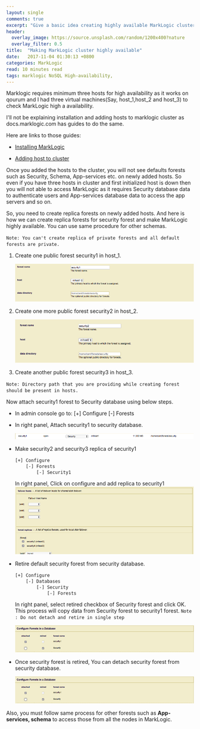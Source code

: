 ```yaml
---
layout: single
comments: true
excerpt: "Give a basic idea creating highly available MarkLogic cluster"
header:
  overlay_image: https://source.unsplash.com/random/1200x400?nature
  overlay_filter: 0.5
title:  "Making MarkLogic cluster highly available"
date:   2017-11-04 01:30:13 +0800
categories: MarkLogic
read: 10 minutes read
tags: marklogic NoSQL High-availability,
---
```


Marklogic requires minimum three hosts for high availability as it works on qourum and I had three virtual machines(Say, host_1,host_2 and host_3) to check MarkLogic high a availability.

I'll not be explaining installation and adding hosts to marklogic cluster as docs.marklogic.com has guides to do the same.

Here are links to those guides:

- [Installing MarkLogic](http://docs.marklogic.com/guide/installation/procedures#id_28962)


- [Adding host to cluster](https://docs.marklogic.com/guide/cluster/config_cluster#id_65834)

Once you added the hosts to the cluster, you will not see defaults forests such as Security, Schema, App-services etc. on newly added hosts. So even if you have three hosts in cluster and first initialized host is down then you will not able to access MarkLogic as it requires Security database data to authenticate users and App-services database data to access the app servers and so on.

So, you need to create replica forests on newly added hosts. And here is how we can create replica forests for security forest and make MarkLogic highly available. You can use same procedure for other schemas.

`
Note: You can't create replica of private forests and all default forests are private.
`

1. Create one public forest security1 in host_1.

    ![Security2](https://raw.githubusercontent.com/pgyogesh/blog/master/_posts/images/security1.png "Security1")

2. Create one more public forest security2 in host_2.

    ![Security2](https://raw.githubusercontent.com/pgyogesh/blog/master/_posts/images/security2.png "Security2")


3. Create another public forest security3 in host_3.

`Note: Directory path that you are providing while creating forest should be present in hosts.`


Now attach security1 forest to Security database using below steps.

- In admin console go to:
      [+] Configure
          [-] Forests

- In right panel, Attach security1 to security database.

  ![Attaching forest to database](https://raw.githubusercontent.com/pgyogesh/blog/master/_posts/images/security3.png "Attaching forest to database")

- Make security2 and security3 replica of security1

      [+] Configure
          [-] Forests
              [-] Security1

  In right panel, Click on configure and add replica to security1
  ![Adding replica](https://raw.githubusercontent.com/pgyogesh/blog/master/_posts/images/security4.png "Adding replica")

- Retire default security forest from security database.

      [+] Configure
          [-] Databases
              [-] Security
                  [-] Forests

   In right panel, select retired checkbox of Security forest and click OK. This process will copy data from Security forest to security1 forest.
   `Note : Do not detach and retire in single step`

   ![Retiring forest](https://raw.githubusercontent.com/pgyogesh/blog/master/_posts/images/security6.png "Retiring forest")

- Once security forest is retired, You can detach security forest from security database.

   ![Detaching forest](https://raw.githubusercontent.com/pgyogesh/blog/master/_posts/images/security6.png "Detaching forest")

Also, you must follow same process for other forests such as **App-services, schema** to access those from all the nodes in MarkLogic.
